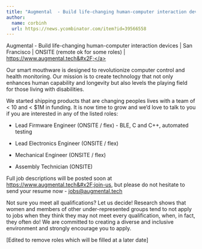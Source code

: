 ```yaml
---
title: "Augmental  - Build life-changing human-computer interaction devices : San Francisco"
author:
  name: corbinh
  url: https://news.ycombinator.com/item?id=39566558
---
```

Augmental  - Build life-changing human-computer interaction devices | San Francisco | ONSITE (remote ok for some roles) | <a href="https:&#x2F;&#x2F;www.augmental.tech&#x2F;" rel="nofollow">https:&#x2F;&#x2F;www.augmental.tech&#x2F;</a>

Our smart mouthware is designed to revolutionize computer control and health monitoring. Our mission is to create technology that not only enhances human capability and longevity but also levels the playing field for those living with disabilities.

We started shipping products that are changing peoples lives with a team of &lt; 10 and &lt; $1M in funding. It is now time to grow and we’d love to talk to you if you are interested in any of the listed roles:

- Lead Firmware Engineer (ONSITE &#x2F; flex) - BLE, C and C++, automated testing

- Lead Electronics Engineer (ONSITE &#x2F; flex)

- Mechanical Engineer (ONSITE &#x2F; flex)

- Assembly Technician (ONSITE)

Full job descriptions will be posted soon at <a href="https:&#x2F;&#x2F;www.augmental.tech&#x2F;join-us" rel="nofollow">https:&#x2F;&#x2F;www.augmental.tech&#x2F;join-us</a>, but please do not hesitate to send your resume now - jobs@augmental.tech

Not sure you meet all qualifications? Let us decide! Research shows that women and members of other under-represented groups tend to not apply to jobs when they think they may not meet every qualification, when, in fact, they often do! We are committed to creating a diverse and inclusive environment and strongly encourage you to apply.

[Edited to remove roles which will be filled at a later date]
